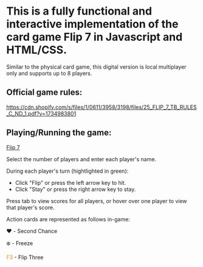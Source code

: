 # This is a fully functional and interactive implementation of the card game Flip 7 in Javascript and HTML/CSS.

Similar to the physical card game, this digital version is local multiplayer only and supports up to 8 players.

## Official game rules:
https://cdn.shopify.com/s/files/1/0611/3958/3198/files/25_FLIP_7_TB_RULES_C_ND_1.pdf?v=1734983801


## Playing/Running the game:
[Flip 7](https://hlee50.github.io/Flip7/)

Select the number of players and enter each player's name.

During each player's turn (hightlighted in green): 
- Click "Flip" or press the left arrow key to hit.
- Click "Stay" or press the right arrow key to stay.

Press tab to view scores for all players, or hover over one player to view that player's score.

Action cards are represented as follows in-game:

:heart: - Second Chance

:snowflake: - Freeze

<span style="color: darkorange;">F3</span> - Flip Three
